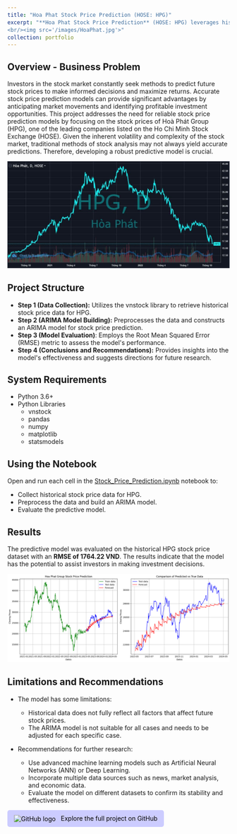 ```yaml
---
title: "Hoa Phat Stock Price Prediction (HOSE: HPG)"
excerpt: "**Hoa Phat Stock Price Prediction** (HOSE: HPG) leverages historical data and the ARIMA model to forecast stock prices for Hoa Phat Group's stock, using historical data. It provides insights for investors while visualizing stock performance on an interactive chart.
<br/><img src='/images/HoaPhat.jpg'>"
collection: portfolio
---
```


## Overview - Business Problem

Investors in the stock market constantly seek methods to predict future stock prices to make informed decisions and maximize returns. Accurate stock price prediction models can provide significant advantages by anticipating market movements and identifying profitable investment opportunities. This project addresses the need for reliable stock price prediction models by focusing on the stock prices of Hoà Phát Group (HPG), one of the leading companies listed on the Ho Chi Minh Stock Exchange (HOSE). Given the inherent volatility and complexity of the stock market, traditional methods of stock analysis may not always yield accurate predictions. Therefore, developing a robust predictive model is crucial.

![](/images/HoaPhat.jpg)

## Project Structure


- **Step 1 (Data Collection):** Utilizes the vnstock library to retrieve historical stock price data for HPG.
- **Step 2 (ARIMA Model Building):** Preprocesses the data and constructs an ARIMA model for stock price prediction.
- **Step 3 (Model Evaluation)**: Employs the Root Mean Squared Error (RMSE) metric to assess the model's performance.
- **Step 4 (Conclusions and Recommendations):** Provides insights into the model's effectiveness and suggests directions for future research.

## System Requirements
- Python 3.6+
- Python Libraries
    - vnstock
    - pandas
    - numpy
    - matplotlib
    - statsmodels

## Using the Notebook

Open and run each cell in the [Stock_Price_Prediction.ipynb](https://github.com/chinneee/Stock-Price-Prediction/blob/main/Stock_Price_Pediction.ipynb) notebook to:
- Collect historical stock price data for HPG.
- Preprocess the data and build an ARIMA model.
- Evaluate the predictive model.

## Results

The predictive model was evaluated on the historical HPG stock price dataset with an **RMSE of 1764.22 VND**. The results indicate that the model has the potential to assist investors in making investment decisions.

![](/images/prediction.png)
## Limitations and Recommendations

- The model has some limitations:

    - Historical data does not fully reflect all factors that affect future stock prices.
    - The ARIMA model is not suitable for all cases and needs to be adjusted for each specific case.
- Recommendations for further research:

    - Use advanced machine learning models such as Artificial Neural Networks (ANN) or Deep Learning.
    - Incorporate multiple data sources such as news, market analysis, and economic data.
    - Evaluate the model on different datasets to confirm its stability and effectiveness.

<a href="https://github.com/chinneee/Python--Stock_Price_Prediction" style="display: inline-block; padding: 10px 15px; background-color: #CCCCFF; color: Black; text-decoration: none; border-radius: 5px;">
  <img src="https://pngimg.com/uploads/github/github_PNG40.png" alt="GitHub logo" style="width: 30px; height: 30px; vertical-align: middle; margin-right: 8px;">
  Explore the full project on GitHub
</a>